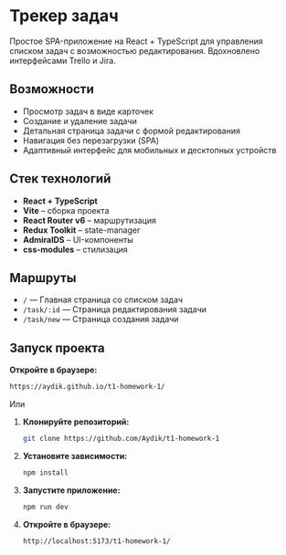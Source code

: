 # Трекер задач

Простое SPA-приложение на React + TypeScript для управления списком задач с возможностью редактирования. Вдохновлено
интерфейсами Trello и Jira.

## Возможности

- Просмотр задач в виде карточек
- Создание и удаление задачи
- Детальная страница задачи с формой редактирования
- Навигация без перезагрузки (SPA)
- Адаптивный интерфейс для мобильных и десктопных устройств

## Стек технологий

- **React + TypeScript**
- **Vite** – сборка проекта
- **React Router v6** – маршрутизация
- **Redux Toolkit** – state-manager
- **AdmiralDS** – UI-компоненты
- **css-modules** – стилизация

## Маршруты

- `/` — Главная страница со списком задач
- `/task/:id` — Страница редактирования задачи
- `/task/new` — Страница создания задачи

## Запуск проекта

**Откройте в браузере:**

   ```sh
   https://aydik.github.io/t1-homework-1/
   ```

Или

1. **Клонируйте репозиторий:**
   ```sh 
   git clone https://github.com/Aydik/t1-homework-1
   ```
2. **Установите зависимости:**
   ```sh
   npm install
   ```
3. **Запустите приложение:**
   ```sh
   npm run dev
   ```
4. **Откройте в браузере:**
   ```sh
   http://localhost:5173/t1-homework-1/
   ```